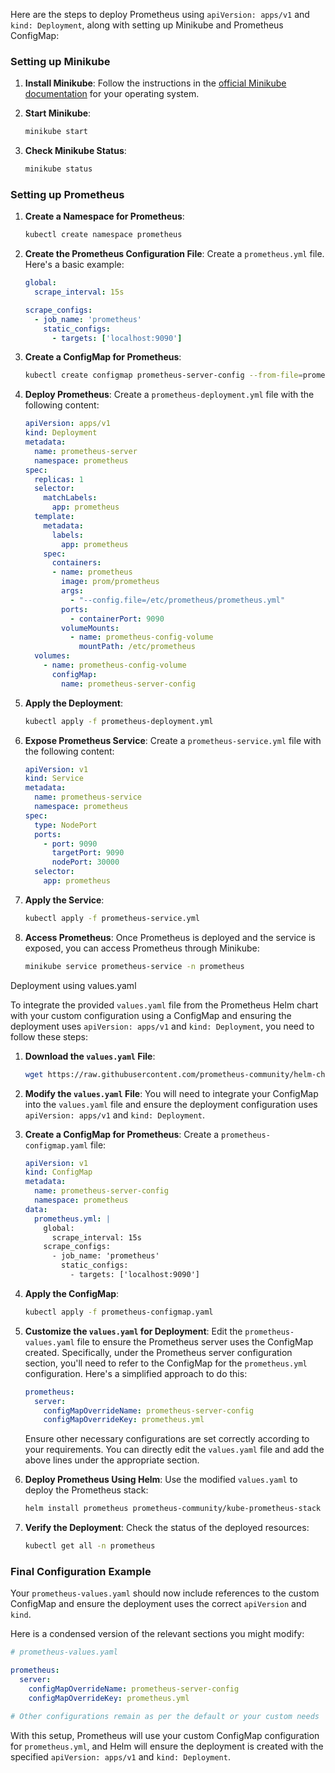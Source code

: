 Here are the steps to deploy Prometheus using `apiVersion: apps/v1` and `kind: Deployment`, along with setting up Minikube and Prometheus ConfigMap:

### Setting up Minikube

1. **Install Minikube**:
   Follow the instructions in the [official Minikube documentation](https://minikube.sigs.k8s.io/docs/start/) for your operating system.

2. **Start Minikube**:
   ```bash
   minikube start
   ```

3. **Check Minikube Status**:
   ```bash
   minikube status
   ```

### Setting up Prometheus

1. **Create a Namespace for Prometheus**:
   ```bash
   kubectl create namespace prometheus
   ```

2. **Create the Prometheus Configuration File**:
   Create a `prometheus.yml` file. Here's a basic example:
   ```yaml
   global:
     scrape_interval: 15s

   scrape_configs:
     - job_name: 'prometheus'
       static_configs:
         - targets: ['localhost:9090']
   ```

3. **Create a ConfigMap for Prometheus**:
   ```bash
   kubectl create configmap prometheus-server-config --from-file=prometheus.yml -n prometheus
   ```

4. **Deploy Prometheus**:
   Create a `prometheus-deployment.yml` file with the following content:
   ```yaml
   apiVersion: apps/v1
   kind: Deployment
   metadata:
     name: prometheus-server
     namespace: prometheus
   spec:
     replicas: 1
     selector:
       matchLabels:
         app: prometheus
     template:
       metadata:
         labels:
           app: prometheus
       spec:
         containers:
         - name: prometheus
           image: prom/prometheus
           args:
             - "--config.file=/etc/prometheus/prometheus.yml"
           ports:
             - containerPort: 9090
           volumeMounts:
             - name: prometheus-config-volume
               mountPath: /etc/prometheus
     volumes:
       - name: prometheus-config-volume
         configMap:
           name: prometheus-server-config
   ```

5. **Apply the Deployment**:
   ```bash
   kubectl apply -f prometheus-deployment.yml
   ```

6. **Expose Prometheus Service**:
   Create a `prometheus-service.yml` file with the following content:
   ```yaml
   apiVersion: v1
   kind: Service
   metadata:
     name: prometheus-service
     namespace: prometheus
   spec:
     type: NodePort
     ports:
       - port: 9090
         targetPort: 9090
         nodePort: 30000
     selector:
       app: prometheus
   ```

7. **Apply the Service**:
   ```bash
   kubectl apply -f prometheus-service.yml
   ```

8. **Access Prometheus**:
   Once Prometheus is deployed and the service is exposed, you can access Prometheus through Minikube:
   ```bash
   minikube service prometheus-service -n prometheus
   ```





Deployment using values.yaml




To integrate the provided `values.yaml` file from the Prometheus Helm chart with your custom configuration using a ConfigMap and ensuring the deployment uses `apiVersion: apps/v1` and `kind: Deployment`, you need to follow these steps:

1. **Download the `values.yaml` File**:
   ```bash
   wget https://raw.githubusercontent.com/prometheus-community/helm-charts/main/charts/kube-prometheus-stack/values.yaml -O prometheus-values.yaml
   ```

2. **Modify the `values.yaml` File**:
   You will need to integrate your ConfigMap into the `values.yaml` file and ensure the deployment configuration uses `apiVersion: apps/v1` and `kind: Deployment`.

3. **Create a ConfigMap for Prometheus**:
   Create a `prometheus-configmap.yaml` file:
   ```yaml
   apiVersion: v1
   kind: ConfigMap
   metadata:
     name: prometheus-server-config
     namespace: prometheus
   data:
     prometheus.yml: |
       global:
         scrape_interval: 15s
       scrape_configs:
         - job_name: 'prometheus'
           static_configs:
             - targets: ['localhost:9090']
   ```

4. **Apply the ConfigMap**:
   ```bash
   kubectl apply -f prometheus-configmap.yaml
   ```

5. **Customize the `values.yaml` for Deployment**:
   Edit the `prometheus-values.yaml` file to ensure the Prometheus server uses the ConfigMap created. Specifically, under the Prometheus server configuration section, you'll need to refer to the ConfigMap for the `prometheus.yml` configuration. Here's a simplified approach to do this:

   ```yaml
   prometheus:
     server:
       configMapOverrideName: prometheus-server-config
       configMapOverrideKey: prometheus.yml
   ```

   Ensure other necessary configurations are set correctly according to your requirements. You can directly edit the `values.yaml` file and add the above lines under the appropriate section.

6. **Deploy Prometheus Using Helm**:
   Use the modified `values.yaml` to deploy the Prometheus stack:
   ```bash
   helm install prometheus prometheus-community/kube-prometheus-stack -f prometheus-values.yaml -n prometheus
   ```

7. **Verify the Deployment**:
   Check the status of the deployed resources:
   ```bash
   kubectl get all -n prometheus
   ```

### Final Configuration Example

Your `prometheus-values.yaml` should now include references to the custom ConfigMap and ensure the deployment uses the correct `apiVersion` and `kind`.

Here is a condensed version of the relevant sections you might modify:

```yaml
# prometheus-values.yaml

prometheus:
  server:
    configMapOverrideName: prometheus-server-config
    configMapOverrideKey: prometheus.yml

# Other configurations remain as per the default or your custom needs
```

With this setup, Prometheus will use your custom ConfigMap configuration for `prometheus.yml`, and Helm will ensure the deployment is created with the specified `apiVersion: apps/v1` and `kind: Deployment`.